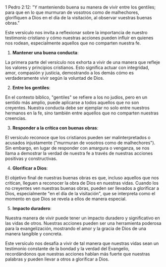 1 Pedro 2:12: "Y manteniendo buena su manera de vivir entre los gentiles; para que en lo que murmuran de vosotros como de malhechores, glorifiquen a Dios en el día de la visitación, al observar vuestras buenas obras."

Este versículo nos invita a reflexionar sobre la importancia de nuestro testimonio cristiano y cómo nuestras acciones pueden influir en quienes nos rodean, especialmente aquellos que no comparten nuestra fe.

1. **Mantener una buena conducta**:

La primera parte del versículo nos exhorta a vivir de una manera que refleje los valores y principios cristianos. Esto significa actuar con integridad, amor, compasión y justicia, demostrando a los demás cómo es verdaderamente vivir según la voluntad de Dios.

2. **Entre los gentiles**:

En el contexto bíblico, "gentiles" se refiere a los no judíos, pero en un sentido más amplio, puede aplicarse a todos aquellos que no son creyentes. Nuestra conducta debe ser ejemplar no solo entre nuestros hermanos en la fe, sino también entre aquellos que no comparten nuestras creencias.

3. **Responder a la crítica con buenas obras**:

El versículo reconoce que los cristianos pueden ser malinterpretados o acusados injustamente ("murmuran de vosotros como de malhechores"). Sin embargo, en lugar de responder con amargura o venganza, se nos llama a demostrar la verdad de nuestra fe a través de nuestras acciones positivas y constructivas.

4. **Glorificar a Dios**:

El objetivo final de nuestras buenas obras es que, incluso aquellos que nos critican, lleguen a reconocer la obra de Dios en nuestras vidas. Cuando los no creyentes ven nuestras buenas obras, pueden ser llevados a glorificar a Dios, especialmente "en el día de la visitación", que se interpreta como el momento en que Dios se revela a ellos de manera especial.

5. **Impacto duradero**:

Nuestra manera de vivir puede tener un impacto duradero y significativo en las vidas de otros. Nuestras acciones pueden ser una herramienta poderosa para la evangelización, mostrando el amor y la gracia de Dios de una manera tangible y concreta.

Este versículo nos desafía a vivir de tal manera que nuestras vidas sean un testimonio constante de la bondad y la verdad del Evangelio, recordándonos que nuestras acciones hablan más fuerte que nuestras palabras y pueden llevar a otros a glorificar a Dios.